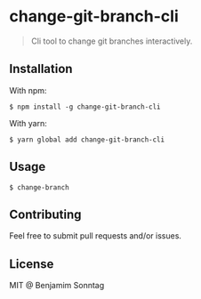 # change-git-branch-cli

> Cli tool to change git branches interactively.

## Installation

With npm:

```
$ npm install -g change-git-branch-cli
```

With yarn:

```
$ yarn global add change-git-branch-cli
```

## Usage

```
$ change-branch
```

## Contributing

Feel free to submit pull requests and/or issues.

## License

MIT @ Benjamim Sonntag

